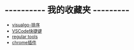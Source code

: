 # ---------- 我的收藏夹 ---------  
- [visualgo-排序](https://visualgo.net)
- [VSCode快捷键](https://code.visualstudio.com/shortcuts/keyboard-shortcuts-windows.pdf)
- [regular tools](http://tool.chinaz.com/regex)
- [chrome插件](http://stormzhang.com/2017/07/10/google-chrome-extension2/)

